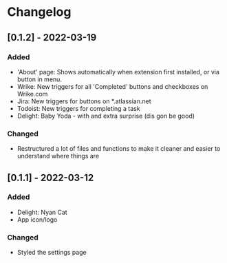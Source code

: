 # Changelog

[comment]: <> (Added: This section contains new features released.)
[comment]: <> (Changed: It contains changes made to an existing feature.)
[comment]: <> (Deprecated: changes removed in future.)
[comment]: <> (Removed : removed features.)
[comment]: <> (Fixed: any bugs fixed.)
[comment]: <> (Security: security issues are declared here)

## [0.1.2] - 2022-03-19
### Added
- 'About' page: Shows automatically when extension first installed, or via button in menu.
- Wrike: New triggers for all 'Completed' buttons and checkboxes on Wrike.com
- Jira: New triggers for <user-defined-status> buttons on *.atlassian.net
- Todoist: New triggers for completing a task
- Delight: Baby Yoda - with and extra surprise (dis gon be good)
### Changed
- Restructured a lot of files and functions to make it cleaner and easier to understand where things are

## [0.1.1] - 2022-03-12
### Added
- Delight: Nyan Cat
- App icon/logo
### Changed
- Styled the settings page

